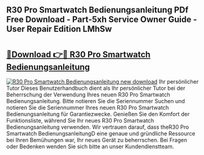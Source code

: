 ## R30 Pro Smartwatch Bedienungsanleitung PDf Free Download - Part-5xh Service Owner Guide - User Repair Edition LMhSw

# <h2><a href="http://df2iv6.blite.top/?on=R30+Pro+Smartwatch+Bedienungsanleitung">🔗Download 👉🔴 R30 Pro Smartwatch Bedienungsanleitung</a></h2>

[![R30 Pro Smartwatch Bedienungsanleitung new download](https://i.imgur.com/lujVjoI.png)](http://df2iv6.blite.top/?on=R30+Pro+Smartwatch+Bedienungsanleitung)
Ihr persönlicher Tutor Dieses Benutzerhandbuch dient als Ihr persönlicher Tutor bei der Beherrschung der Verwendung Ihres neuen R30 Pro Smartwatch Bedienungsanleitung. Bitte notieren Sie die Seriennummer Suchen und notieren Sie die Seriennummer Ihres neuen R30 Pro Smartwatch Bedienungsanleitung für Garantiezwecke. Genießen Sie den Komfort der Funktionsliste, während Sie Ihr neues R30 Pro Smartwatch Bedienungsanleitung verwenden. Wir vertrauen darauf, dass theR30 Pro Smartwatch BedienungsanleitungD eine genaue und gründliche Ressource bei Ihren Bemühungen war, Ihr neues Gerät zu beherrschen. Bei Fragen oder Bedenken wenden Sie sich bitte an unser Kundendienstteam.
